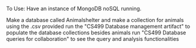 To Use:
Have an instance of MongoDB noSQL running. 

Make a database called Animalshelter and make a collection for animals using the .csv provided
run the "CS499 Database management artifact" to populate the database collections besides animals
run "CS499 Database queries for collaboration" to see the query and analysis functionalities
